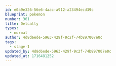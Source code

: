 ```yaml
---
id: e0a9e326-56e6-4aac-a912-a23494ecd39c
blueprint: pokemon
number: 301
title: Delcatty
types:
  - normal
author: 4d8d6ede-5963-429f-9c2f-74b897007e0c
tags:
  - stage-1
updated_by: 4d8d6ede-5963-429f-9c2f-74b897007e0c
updated_at: 1716481252
---
```

